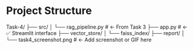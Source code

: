 Project Structure
=================
Task-4/
├── src/
│   └── rag_pipeline.py          # ← From Task 3
├── app.py                       # ← ✅ Streamlit interface
├── vector_store/
│   └── faiss_index/
├── report/
│   └── task4_screenshot.png     # ← Add screenshot or GIF here
